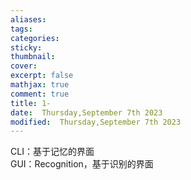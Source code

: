 ```yaml
---
aliases: 
tags: 
categories:
sticky:
thumbnail:
cover: 
excerpt: false
mathjax: true
comment: true
title: 1-
date:  Thursday,September 7th 2023
modified:  Thursday,September 7th 2023
---
```


CLI：基于记忆的界面  
GUI：Recognition，基于识别的界面

 